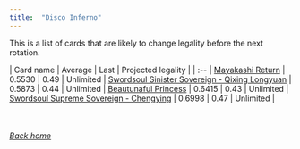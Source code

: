 ```yaml
---
title:  "Disco Inferno"
---
```


This is a list of cards that are likely to change legality before the next rotation.

| Card name | Average | Last | Projected legality |
| :-- |
[Mayakashi Return](https://db.ygoprodeck.com/card/?search=Mayakashi%20Return) | 0.5530 | 0.49 | Unlimited |
[Swordsoul Sinister Sovereign - Qixing Longyuan](https://db.ygoprodeck.com/card/?search=Swordsoul%20Sinister%20Sovereign%20-%20Qixing%20Longyuan) | 0.5873 | 0.44 | Unlimited |
[Beautunaful Princess](https://db.ygoprodeck.com/card/?search=Beautunaful%20Princess) | 0.6415 | 0.43 | Unlimited |
[Swordsoul Supreme Sovereign - Chengying](https://db.ygoprodeck.com/card/?search=Swordsoul%20Supreme%20Sovereign%20-%20Chengying) | 0.6998 | 0.47 | Unlimited |

<br>

###### [Back home](index)